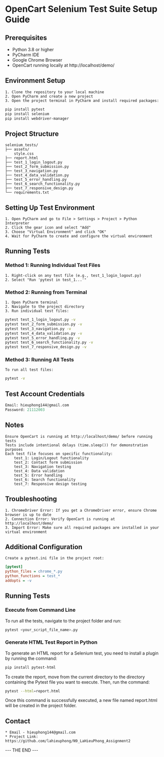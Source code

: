 # OpenCart Selenium Test Suite Setup Guide

## Prerequisites
- Python 3.8 or higher
- PyCharm IDE
- Google Chrome Browser
- OpenCart running locally at http://localhost/demo/

## Environment Setup

	1. Clone the repository to your local machine
	2. Open PyCharm and create a new project
	3. Open the project terminal in PyCharm and install required packages:

```bash
pip install pytest
pip install selenium
pip install webdriver-manager
```

## Project Structure
	selenium_tests/
	├── assets/
 		style.css
 	├── report.html
	├── test_1_login_logout.py
	├── test_2_form_submission.py
	├── test_3_navigation.py
	├── test_4_data_validation.py
	├── test_5_error_handling.py
	├── test_6_search_functionality.py
	├── test_7_responsive_design.py
	└── requirements.txt

##	Setting Up Test Environment
	1. Open PyCharm and go to File > Settings > Project > Python Interpreter
	2. Click the gear icon and select "Add"
	3. Choose "Virtual Environment" and click "OK"
	4. Wait for PyCharm to create and configure the virtual environment

##	Running Tests
### Method 1: Running Individual Test Files
	1. Right-click on any test file (e.g., test_1_login_logout.py)
	2. Select "Run 'pytest in test_1...'"
### Method 2: Running from Terminal
	1. Open PyCharm terminal
	2. Navigate to the project directory
	3. Run individual test files:
```bash
pytest test_1_login_logout.py -v
pytest test_2_form_submission.py -v
pytest test_3_navigation.py -v
pytest test_4_data_validation.py -v
pytest test_5_error_handling.py -v
pytest test_6_search_functionality.py -v
pytest test_7_responsive_design.py -v
```
### Method 3: Running All Tests
	To run all test files:
```bash
pytest -v
```

## Test Account Credentials
```python
Email: hieuphong144@gmail.com
Password: 21112003
```

## Notes
	Ensure OpenCart is running at http://localhost/demo/ before running tests
	Tests include intentional delays (time.sleep()) for demonstration purposes
	Each test file focuses on specific functionality:
		test_1: Login/Logout functionality
		test_2: Contact form submission
		test_3: Navigation testing
		test_4: Data validation
		test_5: Error handling
		test_6: Search functionality
		test_7: Responsive design testing

## Troubleshooting
	1. ChromeDriver Error: If you get a ChromeDriver error, ensure Chrome browser is up to date
	2. Connection Error: Verify OpenCart is running at http://localhost/demo/
	3. Import Error: Make sure all required packages are installed in your virtual environment

## Additional Configuration
	Create a pytest.ini file in the project root:
```ini
[pytest]
python_files = chrome_*.py
python_functions = test_*
addopts = -v
```

## Running Tests

### Execute from Command Line
To run all the tests, navigate to the project folder and run:
   ```bash
   pytest <your_script_file_name>.py
   ```

### Generate HTML Test Report in Python
To generate an HTML report for a Selenium test, you need to install a plugin by running the command:
```bash
pip install pytest-html
```
To create the report, move from the current directory to the directory containing the Pytest file you want to execute. Then, run the command:
```bash
pytest --html=report.html
```

Once this command is successfully executed, a new file named report.html will be created in the project folder.

## Contact
	* Email - hieuphong144@gmail.com
	* Project Link: https://github.com/lahieuphong/N9_LaHieuPhong_Assignment2


--- THE END ---

